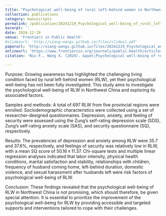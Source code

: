```yaml
---
title: "Psychological well-being of rural left-behind women in Northwest China and its associated factors: a regional, population-based study"
collection: publications
category: manuscripts
permalink: /publication/20241219_Psychological_well-being_of_rural_left-behind_women_in_Northwest_China_and_its_associated_factors       
excerpt: ''
date: 2024-12-19
venue: 'Frontiers in Public Health'
#slidesurl: 'http://xiang-wangs.github.io/files/slides1.pdf'
paperurl: 'http://xiang-wangs.github.io/files/20241219_Psychological_well-being_of_rural_left-behind_women_in_Northwest_China_and_its_associated_factors.pdf'
onlineurl: 'https://www.frontiersin.org/journals/public-health/articles/10.3389/fpubh.2024.1395996/full'      
citation: 'Niu F., Wang X. (2024). &quot;Psychological well-being of rural left-behind women in Northwest China and its associated factors: a regional, population-based study.&quot; <i>Frontiers in Public Health</i>. 12(1395996).'
     
---
```

Purpose: Growing awareness has highlighted the challenging living condition faced by rural left-behind women (RLW), yet their psychological well-being has not been fully investigated. This study aims to investigate the psychological well-being of RLW in Northwest China and exploring its associated factors.

Samples and methods: A total of 697 RLW from five provincial regions were enrolled. Sociodemographic characteristics were collected using a set of researcher-designed questionnaires. Depression, anxiety, and feeling of security were assessed using the Zung’s self-rating depression scale (SDS), Zung’s self-rating anxiety scale (SAS), and security questionnaire (SQ), respectively.

Results: The prevalences of depression and anxiety among RLW were 35.7 and 37.6%, respectively, and feelings of security was relatively low in RLW, with a mean SQ score of 50.16 ± 11.37. Chi-square tests and multiple linear regression analyses indicated that labor intensity, physical health conditions, marital satisfaction and stability, relationships with children, frequency of husband coming home, left-behind duration, domestic violence, and sexual harassment after husbands left were risk factors of psychological well-being of RLW.

Conclusion: These findings revealed that the psychological well-being of RLW in Northwest China is not promising, which should therefore, be given special attention. It is essential to prioritize the improvement of the psychological well-being for RLW by providing accessible and targeted supports and interventions tailored to cope with their challenges.

